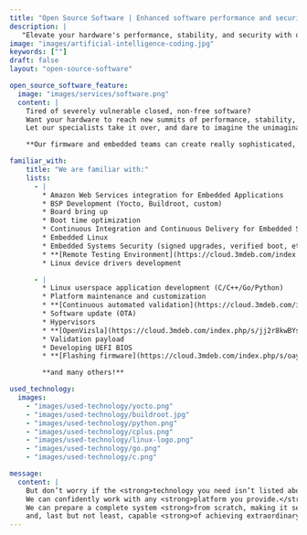 ```yaml
---
title: "Open Source Software | Enhanced software performance and security."
description: |
   "Elevate your hardware's performance, stability, and security with open-source firmware and embedded solutions, liberating you from vulnerable closed software."
image: "images/artificial-intelligence-coding.jpg"
keywords: [""]
draft: false
layout: "open-source-software"

open_source_software_feature:
  image: "images/services/software.png"
  content: |
    Tired of severely vulnerable closed, non-free software?
    Want your hardware to reach new summits of performance, stability, and security?
    Let our specialists take it over, and dare to imagine the unimaginable.

    **Our firmware and embedded teams can create really sophisticated, custom solutions for your hardware.**

familiar_with:
    title: "We are familiar with:"
    lists:
      - |
        * Amazon Web Services integration for Embedded Applications
        * BSP Development (Yocto, Buildroot, custom)
        * Board bring up
        * Boot time optimization
        * Continuous Integration and Continuous Delivery for Embedded Systems
        * Embedded Linux
        * Embedded Systems Security (signed upgrades, verified boot, etc.)
        * **[Remote Testing Environment](https://cloud.3mdeb.com/index.php/s/HArgg8jrDmASWGp)**
        * Linux device drivers development

      - |
        * Linux userspace application development (C/C++/Go/Python)
        * Platform maintenance and customization
        * **[Continuous automated validation](https://cloud.3mdeb.com/index.php/s/ZibPXHjnkHfd7ne)**
        * Software update (OTA)
        * Hypervisors
        * **[OpenVizsla](https://cloud.3mdeb.com/index.php/s/jj2r8kwBYsNBgEW)**
        * Validation payload
        * Developing UEFI BIOS
        * **[Flashing firmware](https://cloud.3mdeb.com/index.php/s/oayEC3bScC9mP6Q)**

        **and many others!**

used_technology:
  images:
    - "images/used-technology/yocto.png"
    - "images/used-technology/buildroot.jpg"
    - "images/used-technology/python.png"
    - "images/used-technology/cplus.png"
    - "images/used-technology/linux-logo.png"
    - "images/used-technology/go.png"
    - "images/used-technology/c.png"

message:
  content: |
    But don’t worry if the <strong>technology you need isn’t listed above.</strong><br>
    We can confidently work with any <strong>platform you provide.</strong><br>
    We can prepare a complete system <strong>from scratch, making it secure, stable,</strong><br>
    and, last but not least, capable <strong>of achieving extraordinary performance.</strong><br>
---
```

